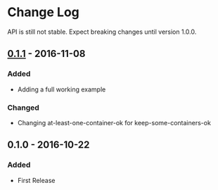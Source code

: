 # Change Log

API is still not stable. Expect breaking changes until version 1.0.0.

## [0.1.1] - 2016-11-08
### Added
- Adding a full working example

### Changed
- Changing at-least-one-container-ok for keep-some-containers-ok

## 0.1.0 - 2016-10-22
### Added
- First Release

[Unreleased]: https://github.com/IG-Group/havoc/compare/0.1.1...HEAD
[0.1.1]: https://github.com/IG-Group/havoc/compare/0.1.0...0.1.1
